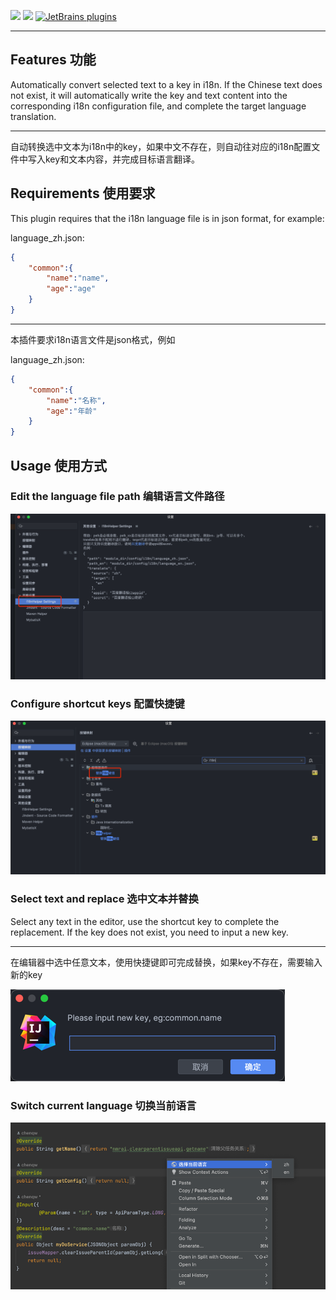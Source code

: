 <!-- Plugin description -->
<p>
    <a href="https://opensource.org/license/gpl-3.0/" alt="License">
        <img src="https://img.shields.io/badge/License-GPL--3.0-green" /></a>
<a target="_blank" href="https://join.slack.com/t/neatlogichome/shared_invite/zt-1w037axf8-r_i2y4pPQ1Z8FxOkAbb64w">
<img src="https://img.shields.io/badge/Slack-Neatlogic-orange" /></a>
<a target="_blank" href="https://plugins.jetbrains.com/plugin/21921-i18nhelper"><img alt="JetBrains plugins" src="https://img.shields.io/jetbrains/plugin/d/21921"></a>
</p>

---

## Features 功能

Automatically convert selected text to a key in i18n. If the Chinese text does not exist, it will automatically write
the key and text content into the corresponding i18n configuration file, and complete the target language translation.

---


自动转换选中文本为i18n中的key，如果中文不存在，则自动往对应的i18n配置文件中写入key和文本内容，并完成目标语言翻译。

## Requirements 使用要求

This plugin requires that the i18n language file is in json format, for example:

language_zh.json:

``` json
{
    "common":{
        "name":"name",
        "age":"age"
    }
}
```

---

本插件要求i18n语言文件是json格式，例如

language_zh.json:

``` json
{
    "common":{
        "name":"名称",
        "age":"年龄"
    }
}
```

## Usage 使用方式

### Edit the language file path 编辑语言文件路径

![img.png](https://github.com/neatlogic/i18nhelper-idea/raw/main/IMAGES/img.png)

### Configure shortcut keys 配置快捷键

![img_1.png](https://github.com/neatlogic/i18nhelper-idea/raw/main/IMAGES/img_1.png)

### Select text and replace 选中文本并替换

Select any text in the editor, use the shortcut key to complete the replacement. If the key does not exist, you need to
input a new key.

---

在编辑器中选中任意文本，使用快捷键即可完成替换，如果key不存在，需要输入新的key

![img.png](https://github.com/neatlogic/i18nhelper-idea/raw/main/IMAGES/img3.png)

### Switch current language 切换当前语言

![img.png](https://github.com/neatlogic/i18nhelper-idea/raw/main/IMAGES/img4.png)

<!-- Plugin description end -->
